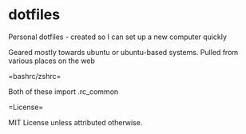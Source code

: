 dotfiles
========

Personal dotfiles - created so I can set up a new computer quickly

Geared mostly towards ubuntu or ubuntu-based systems. Pulled from various places on the web

=bashrc/zshrc=

Both of these import .rc_common

=License=

MIT License unless attributed otherwise.
